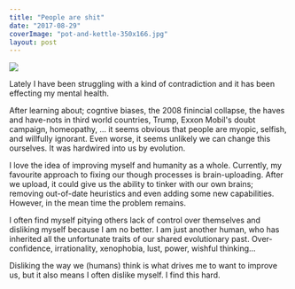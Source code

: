 ```yaml
---
title: "People are shit"
date: "2017-08-29"
coverImage: "pot-and-kettle-350x166.jpg"
layout: post
---
```


![]({{site.baseurl}}/images/{{page.coverImage}})

Lately I have been struggling with a kind of contradiction and it has been effecting my mental health.

After learning about; cogntive biases, the 2008 finincial collapse, the haves and have-nots in third world countries, Trump, Exxon Mobil's doubt campaign, homeopathy, ... it seems obvious that people are myopic, selfish, and willfully ignorant. Even worse, it seems unlikely we can change this ourselves. It was hardwired into us by evolution.

I love the idea of improving myself and humanity as a whole. Currently, my favourite approach to fixing our though processes is brain-uploading. After we upload, it could give us the ability to tinker with our own brains; removing out-of-date heuristics and even adding some new capabilities. However, in the mean time the problem remains.

I often find myself pitying others lack of control over themselves and disliking myself because I am no better. I am just another human, who has inherited all the unfortunate traits of our shared evolutionary past. Over-confidence, irrationality, xenophobia, lust, power, wishful thinking...

Disliking the way we (humans) think is what drives me to want to improve us, but it also means I often dislike myself. I find this hard.
